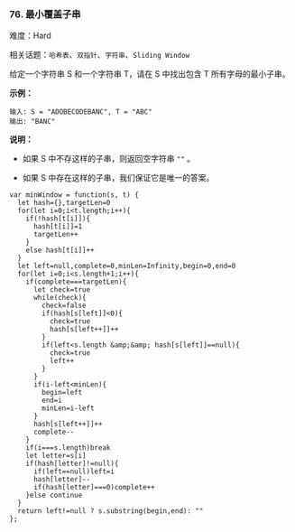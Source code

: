 ### 76. 最小覆盖子串

难度：Hard

相关话题：`哈希表`、`双指针`、`字符串`、`Sliding Window`

给定一个字符串 S 和一个字符串 T，请在 S 中找出包含 T 所有字母的最小子串。



**示例：** 



```
输入: S = "ADOBECODEBANC", T = "ABC"
输出: "BANC"
```


**说明：** 




* 如果 S 中不存这样的子串，则返回空字符串  `""` 。

* 如果 S 中存在这样的子串，我们保证它是唯一的答案。




```
var minWindow = function(s, t) {
  let hash={},targetLen=0
  for(let i=0;i<t.length;i++){
    if(!hash[t[i]]){
      hash[t[i]]=1
      targetLen++
    }
    else hash[t[i]]++
  }
  let left=null,complete=0,minLen=Infinity,begin=0,end=0
  for(let i=0;i<s.length+1;i++){
    if(complete===targetLen){
      let check=true
      while(check){
        check=false
        if(hash[s[left]]<0){
          check=true
          hash[s[left++]]++
        }
        if(left<s.length &amp;&amp; hash[s[left]]==null){
          check=true
          left++
        }
      }
      if(i-left<minLen){
        begin=left
        end=i
        minLen=i-left
      }
      hash[s[left++]]++
      complete--
    }
    if(i===s.length)break
    let letter=s[i]
    if(hash[letter]!=null){
      if(left==null)left=i
      hash[letter]--
      if(hash[letter]===0)complete++
    }else continue
  }
  return left!=null ? s.substring(begin,end): ""
};
```

